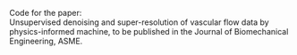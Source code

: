 Code for the paper: <br>
Unsupervised denoising and super-resolution of vascular flow data by physics-informed machine, to be published in the Journal of Biomechanical Engineering, ASME.


